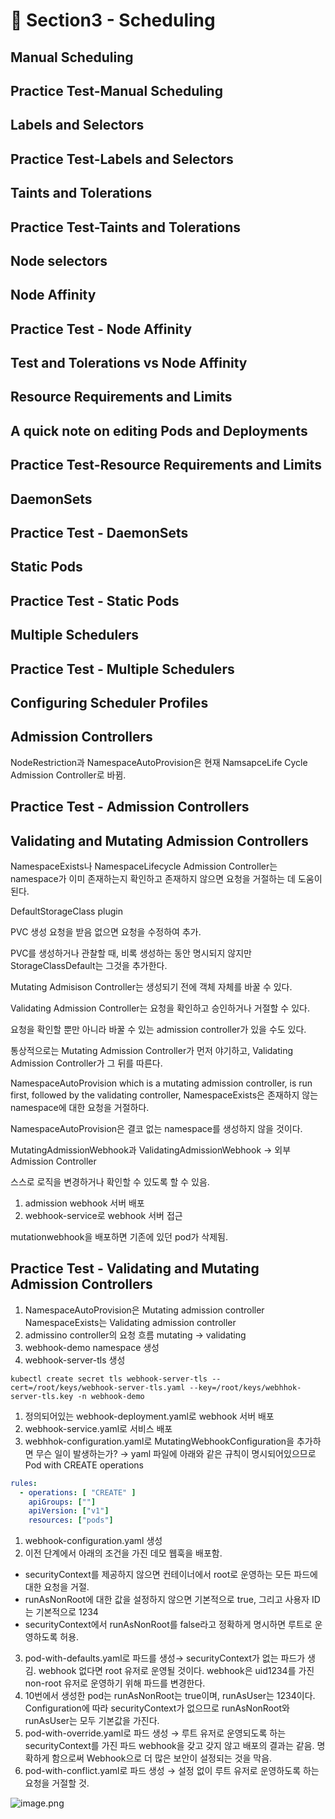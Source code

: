 # 🍨 Section3 - Scheduling

## Manual Scheduling


## Practice Test-Manual Scheduling


## Labels and Selectors


## Practice Test-Labels and Selectors


## Taints and Tolerations


## Practice Test-Taints and Tolerations


## Node selectors


## Node Affinity


## Practice Test - Node Affinity


## Test and Tolerations vs Node Affinity


## Resource Requirements and Limits


## A quick note on editing Pods and Deployments


## Practice Test-Resource Requirements and Limits


## DaemonSets


## Practice Test - DaemonSets


## Static Pods


## Practice Test - Static Pods


## Multiple Schedulers


## Practice Test - Multiple Schedulers


## Configuring Scheduler Profiles


## Admission Controllers


NodeRestriction과 NamespaceAutoProvision은 현재 NamsapceLife Cycle Admission Controller로 바뀜.


## Practice Test - Admission Controllers


## Validating and Mutating Admission Controllers


NamespaceExists나 NamespaceLifecycle Admission Controller는 namespace가 이미 존재하는지 확인하고 존재하지 않으면 요청을 거절하는 데 도움이 된다.


DefaultStorageClass plugin


PVC 생성 요청을 받음 없으면 요청을 수정하여 추가.


PVC를 생성하거나 관찰할 때, 비록 생성하는 동안 명시되지 않지만 StorageClassDefault는 그것을 추가한다.


Mutating Admisison Controller는 생성되기 전에 객체 자체를 바꿀 수 있다.


Validating Admission Controller는 요청을 확인하고 승인하거나 거절할 수 있다.


요청을 확인할 뿐만 아니라 바꿀 수 있는 admission controller가 있을 수도 있다.


통상적으로는 Mutating Admission Controller가 먼저 야기하고, Validating Admission Controller가 그 뒤를 따른다.


NamespaceAutoProvision which is a mutating admission controller, is run first, followed by the validating controller, NamespaceExists은 존재하지 않는 namespace에 대한 요청을 거절하다.


NamespaceAutoProvision은 결코 없는 namespace를 생성하지 않을 것이다.


MutatingAdmissionWebhook과 ValidatingAdmissionWebhook → 외부 Admission Controller


스스로 로직을 변경하거나 확인할 수 있도록 할 수 있음.

1. admission webhook 서버 배포
2. webhook-service로 webhook 서버 접근

mutationwebhook을 배포하면 기존에 있던 pod가 삭제됨.


## Practice Test - Validating and Mutating Admission Controllers

1. NamespaceAutoProvision은 Mutating admission controller
NamespaceExists는 Validating admission controller
2. admissino controller의 요청 흐름
mutating → validating
3. webhook-demo namespace 생성
4. webhook-server-tls 생성

```shell
kubectl create secret tls webhook-server-tls --cert=/root/keys/webhook-server-tls.yaml --key=/root/keys/webhhok-server-tls.key -n webhook-demo
```

1. 정의되어있는 webhook-deployment.yaml로 webhook 서버 배포
2. webhook-service.yaml로 서비스 배포
3. webhhok-configuration.yaml로 MutatingWebhookConfiguration을 추가하면 무슨 일이 발생하는가?
→ yaml 파일에 아래와 같은 규칙이 명시되어있으므로 Pod with CREATE operations

```yaml
rules:
  - operations: [ "CREATE" ]
    apiGroups: [""]
    apiVersion: ["v1"]
    resources: ["pods"]
```

1. webhook-configuration.yaml 생성
2. 이전 단계에서 아래의 조건을 가진 데모 웹훅을 배포함.
- securityContext를 제공하지 않으면 컨테이너에서 root로 운영하는 모든 파드에 대한 요청을 거절.
- runAsNonRoot에 대한 값을 설정하지 않으면 기본적으로 true, 그리고 사용자 ID는 기본적으로 1234
- securityContext에서 runAsNonRoot를 false라고 정확하게 명시하면 루트로 운영하도록 허용.
3. pod-with-defaults.yaml로 파드를 생성→ securityContext가 없는 파드가 생김.
webhook 없다면 root 유저로 운영될 것이다. webhook은 uid1234를 가진 non-root 유저로 운영하기 위해 파드를 변경한다.
4. 10번에서 생성한 pod는 runAsNonRoot는 true이며, runAsUser는 1234이다.
Configuration에 따라 securityContext가 없으므로 runAsNonRoot와 runAsUser는 모두 기본값을 가진다.
5. pod-with-override.yaml로 파드 생성 → 루트 유저로 운영되도록 하는 securityContext를 가진 파드
webhook을 갖고 갖지 않고 배포의 결과는 같음.
명확하게 함으로써 Webhook으로 더 많은 보안이 설정되는 것을 막음.
6. pod-with-conflict.yaml로 파드 생성 → 
설정 없이 루트 유저로 운영하도록 하는 요청을 거절할 것.

![image.png](https://prod-files-secure.s3.us-west-2.amazonaws.com/b2ea2032-00e9-4883-a13b-cb03cf5b2334/501c3b54-0de4-44d6-afe6-eca0c6373e4f/image.png?X-Amz-Algorithm=AWS4-HMAC-SHA256&X-Amz-Content-Sha256=UNSIGNED-PAYLOAD&X-Amz-Credential=ASIAZI2LB466T56G63HR%2F20250217%2Fus-west-2%2Fs3%2Faws4_request&X-Amz-Date=20250217T161312Z&X-Amz-Expires=3600&X-Amz-Security-Token=IQoJb3JpZ2luX2VjEE8aCXVzLXdlc3QtMiJHMEUCIHDfSXoddr%2FNQr%2BtL%2FW3ekrNf1h%2F58u0TsliismuGtjqAiEA1SvirdmIzztyFRIn0IOJBsIl1Jn3vEiQtAfiWnV%2FCDkq%2FwMIeBAAGgw2Mzc0MjMxODM4MDUiDNkd%2BFZbWHXcGPdOsyrcAwfzJNWn8%2FAgaTSelBbxAbRgsvRcnPinuK11BLLZHHBmHfOuhCQKcubbBsYkXmRFWrm81hWVKYPyKudYwLLquUeU7mfYUs8hht79sgTZn3t8ckJlGQUbzidclIuZnExpo1ojcU%2BIEtERbQAJYQojjh8KPFI6OL%2BmgSEg14DHFm6HDZ9sKulW%2BwqfbI0GfajY8cslOnExXlBckclKS4gHp%2FcXmHyONEIZuw77orxiYMMrdydIkUggctK8Z7I6H5OahXK72CwA9tucreDP9MwL%2Bqrdzf%2FvJubQQznarR6FbWXwQga1UcR3tcSwtC99tc7iXSWu6IrVVU08tp3dV%2FNzNy9VQBAohumFRgIVDwd2YWGSbBI7XF3axBm0OAHCW5ljNzvZrwvwPN4WpiXNVsYgKYkkWyFu8OG13El9e%2FV7wSvJep5sIYRXQOq7BjV2i1BHg0WPt4OD9Ro3TOS37pnVbM9ehXwdwp12RixMpXjqSDROZcebQTrmLDhkAhQKSC9uSPsuh%2FULhbqRuPUWmt2L7ytPpBV9Y9BL59M1Pwjntn5%2BwgMWPbb8%2BiIkjGl%2B9MDeqR%2BYCFSdRU7ubiOw45g%2B20k837%2Fi8qMe2fk5YuRNB98FfG%2B3IyB2sMOgUhCnMP6Vzb0GOqUBovxZKW0Qvgzd2renRRGpN6JJY2%2FYJgtcIr9SUCIM9R9TKhXvRBjBfiiwU3TFUcjLOlQmv9GOz0AtuAcnQGC3fVi3vCgHy2ut5XcBViTvWkAI3qNjtWy92ZIBDE5MupyuEEHyDiwIIG3Wt43ZuSkn%2BbAjMGvDm9dwegPpH1KHq5yByMnHD3NSb5fa%2FKMgZdd0AX0mF%2BItbsE7fI5g85UTDlvCyOE%2B&X-Amz-Signature=77aae7f3c06bc2604818749f277a4da9ef1c6bb515c7de8e08ee51a5d505094f&X-Amz-SignedHeaders=host&x-id=GetObject)

